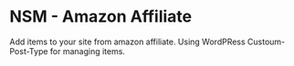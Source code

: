 NSM - Amazon Affiliate
====================

Add items to your site from amazon affiliate. Using WordPRess Custoum-Post-Type for managing items.
